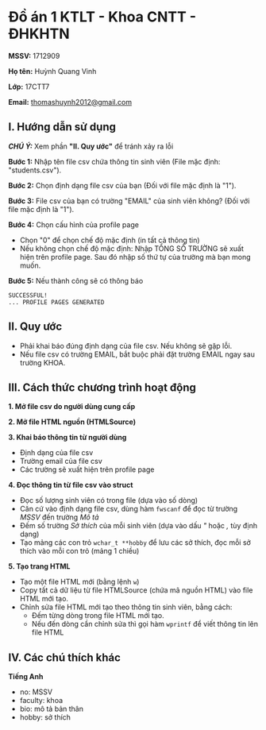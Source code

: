 # Đồ án 1 KTLT - Khoa CNTT - ĐHKHTN
**MSSV:** 1712909

**Họ tên:** Huỳnh Quang Vinh

**Lớp:** 17CTT7

**Email:** thomashuynh2012@gmail.com

## I. Hướng dẫn sử dụng
**_CHÚ Ý:_** Xem phần **"II. Quy ước"** để tránh xảy ra lỗi

**Bước 1:** Nhập tên file csv chứa thông tin sinh viên (File mặc định: "students.csv").

**Bước 2:** Chọn định dạng file csv của bạn (Đối với file mặc định là "1").

**Bước 3:** File csv của bạn có trường "EMAIL" của sinh viên không? (Đối với file mặc định là "1").

**Bước 4:** Chọn cấu hình của profile page
  - Chọn "0" để chọn chế độ mặc định (in tất cả thông tin)
  - Nếu không chọn chế độ mặc định: Nhập TỔNG SỐ TRƯỜNG sẽ xuất hiện trên profile page. Sau đó nhập số thứ tự của trường mà bạn mong muốn.
  
**Bước 5:** Nếu thành công sẽ có thông báo
```
SUCCESSFUL!
... PROFILE PAGES GENERATED
```
  
## II. Quy ước
- Phải khai báo đúng định dạng của file csv. Nếu không sẽ gặp lỗi.
- Nếu file csv có trường EMAIL, bắt buộc phải đặt trường EMAIL ngay sau trường KHOA.

## III. Cách thức chương trình hoạt động
**1. Mở file csv do người dùng cung cấp**

**2. Mở file HTML nguồn (HTMLSource)**

**3. Khai báo thông tin từ người dùng**
  - Định dạng của file csv
  - Trường email của file csv
  - Các trường sẽ xuất hiện trên profile page

**4. Đọc thông tin từ file csv vào struct**
  - Đọc số lượng sinh viên có trong file (dựa vào số dòng)
  - Căn cứ vào định dạng file csv, dùng hàm `fwscanf` để đọc từ trường _MSSV_ đến trường _Mô tả_
  - Đếm số trường _Sở thích_ của mỗi sinh viên (dựa vào dấu _"_ hoặc _,_ tùy định dạng)
  - Tạo mảng các con trỏ `wchar_t **hobby` để lưu các sở thích, đọc mỗi sở thích vào mỗi con trỏ (mảng 1 chiều)
 
**5. Tạo trang HTML**
  - Tạo một file HTML mới (bằng lệnh `w`)
  - Copy tất cả dữ liệu từ file HTMLSource (chứa mã nguồn HTML) vào file HTML mới tạo.
  - Chỉnh sửa file HTML mới tạo theo thông tin sinh viên, bằng cách:
    - Đếm từng dòng trong file HTML mới tạo.
    - Nếu đến dòng cần chỉnh sửa thì gọi hàm `wprintf` để viết thông tin lên file HTML
   
## IV. Các chú thích khác
**Tiếng Anh**
- no: MSSV
- faculty: khoa
- bio: mô tả bản thân
- hobby: sở thích
